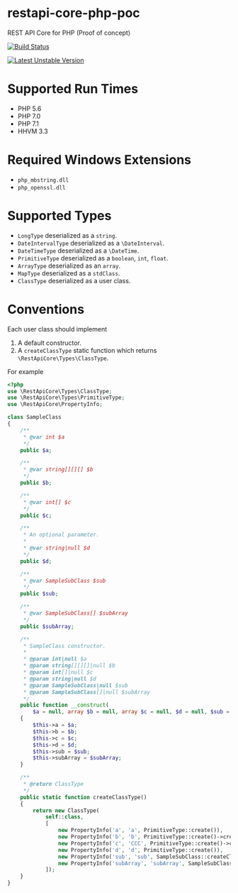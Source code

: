 # restapi-core-php-poc

REST API Core for PHP (Proof of concept)

[![Build Status](https://travis-ci.org/sergey-shandar/restapi-core-php-poc.svg?branch=master)](https://travis-ci.org/sergey-shandar/restapi-core-php-poc)

[![Latest Unstable Version](https://poser.pugx.org/sergey-shandar/restapi-core-php-poc/v/unstable)](https://packagist.org/packages/sergey-shandar/restapi-core-php-poc)

# Supported Run Times

- PHP 5.6
- PHP 7.0
- PHP 7.1
- HHVM 3.3

# Required Windows Extensions

- `php_mbstring.dll`
- `php_openssl.dll`

# Supported Types

- `LongType` deserialized as a `string`.
- `DateIntervalType` deserialized as a `\DateInterval`.
- `DateTimeType` deserialized as a `\DateTime`.
- `PrimitiveType` deserialized as a `boolean`, `int`, `float`. 
- `ArrayType` deserialized as an `array`.
- `MapType` deserialized as a `stdClass`.
- `ClassType` deserialized as a user class.

# Conventions

Each user class should implement

1. A default constructor.
2. A `createClassType` static function which returns `\RestApiCore\Types\ClassType`.
 
For example

```php
<?php
use \RestApiCore\Types\ClassType;
use \RestApiCore\Types\PrimitiveType;
use \RestApiCore\PropertyInfo;

class SampleClass
{
    /**
     * @var int $a
     */
    public $a;

    /**
     * @var string[][][] $b
     */
    public $b;

    /**
     * @var int[] $c
     */
    public $c;

    /**
     * An optional parameter.
     *
     * @var string|null $d
     */
    public $d;

    /**
     * @var SampleSubClass $sub
     */
    public $sub;

    /**
     * @var SampleSubClass[] $subArray
     */
    public $subArray;

    /**
     * SampleClass constructor.
     *
     * @param int|null $a
     * @param string[][][]|null $b
     * @param int[]|null $c
     * @param string|null $d
     * @param SampleSubClass|null $sub
     * @param SampleSubClass[]|null $subArray
     */
    public function __construct(
        $a = null, array $b = null, array $c = null, $d = null, $sub = null, array $subArray = null)
    {
        $this->a = $a;
        $this->b = $b;
        $this->c = $c;
        $this->d = $d;
        $this->sub = $sub;
        $this->subArray = $subArray;
    }

    /**
     * @return ClassType
     */
    public static function createClassType()
    {
        return new ClassType(
            self::class,
            [
                new PropertyInfo('a', 'a', PrimitiveType::create()),
                new PropertyInfo('b', 'b', PrimitiveType::create()->createArray()->createArray()->createArray()),
                new PropertyInfo('c', 'CCC', PrimitiveType::create()->createArray()),
                new PropertyInfo('d', 'd', PrimitiveType::create()),
                new PropertyInfo('sub', 'sub', SampleSubClass::createClassType()),
                new PropertyInfo('subArray', 'subArray', SampleSubClass::createClassType()->createArray()),
            ]);
    }
}
```
